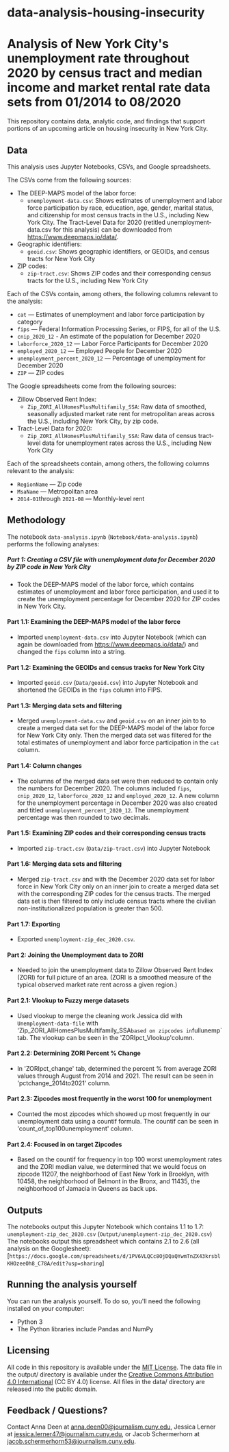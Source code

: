 # data-analysis-housing-insecurity

# Analysis of New York City's unemployment rate throughout 2020 by census tract and median income and market rental rate data sets from 01/2014 to 08/2020

This repository contains data, analytic code, and findings that support portions of an upcoming article on housing insecurity in New York City.

## Data

This analysis uses Jupyter Notebooks, CSVs, and Google spreadsheets.

The CSVs come from the following sources:

- The DEEP-MAPS model of the labor force:
  - `unemployment-data.csv`: Shows estimates of unemployment and labor force participation by race, education, age, gender, marital status, and citizenship for most census tracts in the U.S., including New York City. The Tract-Level Data for 2020 (retitled unemployment-data.csv for this analysis) can be downloaded from https://www.deepmaps.io/data/.
- Geographic identifiers: 
  - `geoid.csv`: Shows geographic identifiers, or GEOIDs, and census tracts for New York City
- ZIP codes:
  - `zip-tract.csv`: Shows ZIP codes and their corresponding census tracts for the U.S., including New York City

Each of the CSVs contain, among others, the following columns relevant to the analysis:

- `cat` — Estimates of unemployment and labor force participation by category
- `fips` — Federal Information Processing Series, or FIPS, for all of the U.S.
- `cnip_2020_12` - An estimate of the population for December 2020
- `laborforce_2020_12` — Labor Force Participants for December 2020
- `employed_2020_12` — Employed People for December 2020
- `unemployment_percent_2020_12` — Percentage of unemployment for December 2020
- `ZIP` — ZIP codes

The Google spreadsheets come from the following sources:

- Zillow Observed Rent Index:
  - `Zip_ZORI_AllHomesPlusMultifamily_SSA`: Raw data of smoothed, seasonally adjusted market rate rent for metropolitan areas across the U.S., including New York City, by zip code.
- Tract-Level Data for 2020:
  - `Zip_ZORI_AllHomesPlusMultifamily_SSA`: Raw data of census tract-level data for unemployment rates across the U.S., including New York City

Each of the spreadsheets contain, among others, the following columns relevant to the analysis:

- `RegionName` — Zip code
- `MsaName` — Metropolitan area
- `2014-01`through `2021-08` — Monthly-level rent

## Methodology

The notebook `data-analysis.ipynb` (`Notebook/data-analysis.ipynb`) performs the following analyses:

##### Part 1: Creating a CSV file with unemployment data for December 2020 by ZIP code in New York City

- Took the DEEP-MAPS model of the labor force, which contains estimates of unemployment and labor force participation, and used it to create the unemployment percentage for December 2020 for ZIP codes in New York City.

#### Part 1.1: Examining the DEEP-MAPS model of the labor force
- Imported `unemployment-data.csv` into Jupyter Notebook (which can again be downloaded from https://www.deepmaps.io/data/) and changed the `fips` column into a string.

#### Part 1.2: Examining the GEOIDs and census tracks for New York City
- Imported `geoid.csv` (`Data/geoid.csv`) into Jupyter Notebook and shortened the GEOIDs in the `fips` column into FIPS.

#### Part 1.3: Merging data sets and filtering
- Merged `unemployment-data.csv` and `geoid.csv` on an inner join to to create a merged data set for the DEEP-MAPS model of the labor force for New York City only. Then the merged data set was filtered for the total estimates of unemployment and labor force participation in the `cat` column.

#### Part 1.4: Column changes
- The columns of the merged data set were then reduced to contain only the numbers for December 2020. The columns included `fips`, `cnip_2020_12`, `laborforce_2020_12` and `employed_2020_12`. A new column for the unemployment percentage in December 2020 was also created and titled `unemployment_percent_2020_12`. The unemployment percentage was then rounded to two decimals.

#### Part 1.5: Examining ZIP codes and their corresponding census tracts
- Imported `zip-tract.csv` (`Data/zip-tract.csv`) into Jupyter Notebook

#### Part 1.6: Merging data sets and filtering
- Merged `zip-tract.csv` and with the December 2020 data set for labor force in New York City only on an inner join to create a merged data set with the corresponding ZIP codes for the census tracts. The merged data set is then filtered to only include census tracts where the civilian non-institutionalized population is greater than 500.

#### Part 1.7: Exporting
- Exported `unemployment-zip_dec_2020.csv`.

#### Part 2: Joining the Unemployment data to ZORI
- Needed to join the unemployment data to Zillow Observed Rent Index (ZORI) for full picture of an area. (ZORI is a smoothed measure of the typical observed market rate rent across a given region.)

#### Part 2.1: Vlookup to Fuzzy merge datasets
- Used vlookup to merge the cleaning work Jessica did with `Unemployment-data-file` with 'Zip_ZORI_AllHomesPlusMultifamily_SSA` based on zipcodes in `fullunemp` tab. The vlookup can be seen in the 'ZORIpct_Vlookup'column.

#### Part 2.2: Determining ZORI Percent % Change
- In 'ZORIpct_change' tab, determined the percent % from average ZORI values through August from 2014 and 2021. The result can be seen in 'pctchange_2014to2021' column.

#### Part 2.3: Zipcodes most frequently in the worst 100 for unemployment
- Counted the most zipcodes which showed up most frequently in our unemployment data using a countif formula. The countif can be seen in 'count_of_top100unemployment' column.

#### Part 2.4: Focused in on target Zipcodes
- Based on the countif for frequency in top 100 worst unemployment rates and the ZORI median value, we determined that we would focus on zipcode 11207, the neighborhood of East New York in Brooklyn, with 10458, the neighborhood of Belmont in the Bronx, and 11435, the neighborhood of Jamacia in Queens as back ups.


## Outputs

The notebooks output this Jupyter Notebook which contains 1.1 to 1.7: `unemployment-zip_dec_2020.csv` (`Output/unemployment-zip_dec_2020.csv`)
The notebooks output this spreadsheet which contains 2.1 to 2.6 (all analysis on the Googlesheet): [`https://docs.google.com/spreadsheets/d/1PV6VLQCc8OjDQaQYwmTnZX43krsblKHOzeeOh8_C78A/edit?usp=sharing`]


## Running the analysis yourself

You can run the analysis yourself. To do so, you'll need the following installed on your computer:

- Python 3
- The Python libraries include Pandas and NumPy

## Licensing

All code in this repository is available under the [MIT License](https://opensource.org/licenses/MIT). The data file in the output/ directory is available under the [Creative Commons Attribution 4.0 International](https://creativecommons.org/licenses/by/4.0/) (CC BY 4.0) license. All files in the data/ directory are released into the public domain.

## Feedback / Questions?

Contact Anna Deen at anna.deen00@journalism.cuny.edu, Jessica Lerner at jessica.lerner47@journalism.cuny.edu, or Jacob Schermerhorn at jacob.schermerhorn53@journalism.cuny.edu.
